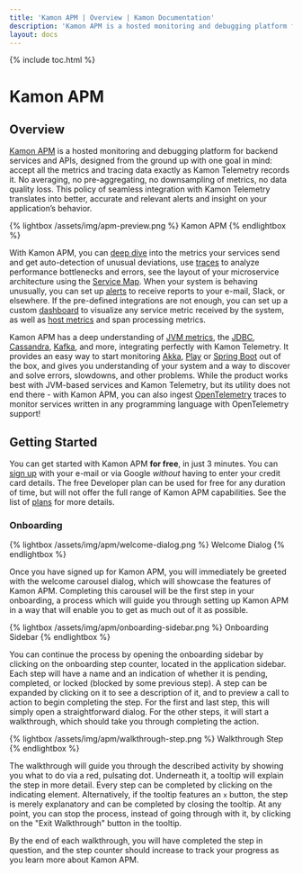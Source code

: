 ```yaml
---
title: 'Kamon APM | Overview | Kamon Documentation'
description: 'Kamon APM is a hosted monitoring and debugging platform for backend services and APIs. Monitor Akka, Play Framework, Spring Boot and much more in just a few minutes.'
layout: docs
---
```


{% include toc.html %}

Kamon APM
===========

Overview
--------

[Kamon APM][apm] is a hosted monitoring and debugging platform for backend services and APIs, designed from the ground up with one goal in mind: accept all the metrics and tracing data exactly as Kamon Telemetry records it. No averaging, no pre-aggregating, no downsampling of metrics, no data quality loss. This policy of seamless integration with Kamon Telemetry translates into better, accurate and relevant alerts and insight on your application’s behavior.

{% lightbox /assets/img/apm-preview.png %}
Kamon APM
{% endlightbox %}

With Kamon APM, you can [deep dive][analyze] into the metrics your services send and get auto-detection of unusual deviations, use [traces] to analyze performance bottlenecks and errors, see the layout of your microservice architecture using the [Service Map]. When your system is behaving unusually, you can set up [alerts] to receive reports to your e-mail, Slack, or elsewhere. If the pre-defined integrations are not enough, you can set up a custom [dashboard] to visualize any service metric received by the system, as well as [host metrics][hosts] and span processing metrics.

Kamon APM has a deep understanding of [JVM metrics], the [JDBC], [Cassandra], [Kafka], and more, integrating perfectly with Kamon Telemetry. It provides an easy way to start monitoring [Akka], [Play] or [Spring Boot] out of the box, and gives you understanding of your system and a way to discover and solve errors, slowdowns, and other problems. While the product works best with JVM-based services and Kamon Telemetry, but its utility does not end there - with Kamon APM, you can also ingest [OpenTelemetry] traces to monitor services written in any programming language with OpenTelemetry support!

Getting Started
----------------

You can get started with Kamon APM **for free**, in just 3 minutes. You can [sign up] with your e-mail or via Google _without_ having to enter your credit card details. The free Developer plan can be used for free for any duration of time, but will not offer the full range of Kamon APM capabilities. See the list of [plans] for more details.

### Onboarding

{% lightbox /assets/img/apm/welcome-dialog.png %}
Welcome Dialog
{% endlightbox %}

Once you have signed up for Kamon APM, you will immediately be greeted with the welcome carousel dialog, which will showcase the features of Kamon APM. Completing this carousel will be the first step in your onboarding, a process which will guide you through setting up Kamon APM in a way that will enable you to get as much out of it as possible.

{% lightbox /assets/img/apm/onboarding-sidebar.png %}
Onboarding Sidebar
{% endlightbox %}

You can continue the process by opening the onboarding sidebar by clicking on the onboarding step counter, located in the application sidebar. Each step will have a name and an indication of whether it is pending, completed, or locked (blocked by some previous step). A step can be expanded by clicking on it to see a description of it, and to preview a call to action to begin completing the step. For the first and last step, this will simply open a straightforward dialog. For the other steps, it will start a walkthrough, which should take you through completing the action.

{% lightbox /assets/img/apm/walkthrough-step.png %}
Walkthrough Step
{% endlightbox %}

The walkthrough will guide you through the described activity by showing you what to do via a red, pulsating dot. Underneath it, a tooltip will explain the step in more detail. Every step can be completed by clicking on the indicating element. Alternatively, if the tooltip features an `x` button, the step is merely explanatory and can be completed by closing the tooltip. At any point, you can stop the process, instead of going through with it, by clicking on the "Exit Walkthrough" button in the tooltip.

By the end of each walkthrough, you will have completed the step in question, and the step counter should increase to track your progress as you learn more about Kamon APM.

[apm]: https://apm.kamon.io
[OpenTelemetry]: https://opentelemetry.io/
[analyze]: ../../deep-dive/analyze/
[traces]: ../traces/overview/
[Service Map]: ../../services/service-map/
[alerts]: ../../alerts/overview/
[dashboard]: ../../dashboards/introduction/
[hosts]: ../../hosts/
[plans]: /apm/pricing/
[sign up]: https://apm.kamon.io/signup
[JVM metrics]: ../../../instrumentation/system/jvm-metrics/
[JDBC]: ../../../instrumentation/jdbc/statement-tracing/
[Cassandra]: ../../../instrumentation/cassandra/
[Kafka]: ../../../instrumentation/kafka/product-and-consumer/
[Akka]: ../../../instrumentation/akka/
[Play]: ../../../instrumentation/play-framework/
[Spring Boot]: ../../../instrumentation/spring/spring-mvc/
